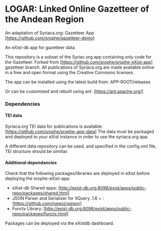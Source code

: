 
LOGAR: Linked Online Gazetteer of the Andean Region
=======
An adaptation of Syriaca.org: Gazetteer App [https://github.com/srophe/gazetteer-demo]

An eXist-db app for gazetteer data. 

This repository is a subset of the Syriac.org app containing only code for the Gazetteer. Forked from [https://github.com/srophe/srophe-eXist-app] gazetteer branch.
All publications of Syriaca.org are made available online in a free and open format using the Creative Commons licenses.

The app can be installed using the latest build from: APP-ROOT/releases

Or can be customized and rebuilt using ant. [https://ant.apache.org/]


### Dependencies
#### TEI data 
Syriaca.org TEI data for publications is available: [https://github.com/srophe/srophe-app-data]
The data must be packaged and deployed to your eXist instance in order to use the syriaca.org app. 

A different data repository can be used, and specified in the config.xml file, TEI structure should be similiar. 

#### Additional dependancies 
Check that the following packages/libraries are deployed in eXist before deploying the srophe-eXist-app:
* eXist-db Shared apps: [http://exist-db.org:8098/exist/apps/public-repo/packages/shared.html]
* JSON Parser and Serializer for XQuery .1.6 + : [https://github.com/joewiz/xqjson]
* Functx Library: [http://exist-db.org:8098/exist/apps/public-repo/packages/functx.html]

Packages can be deployed via the eXistdb dashboard. 

